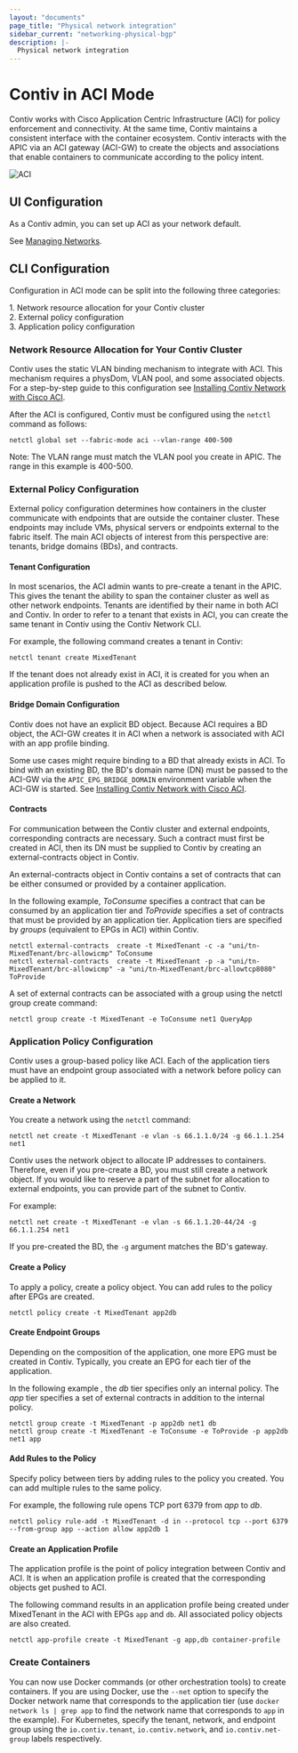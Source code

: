 ```yaml
---
layout: "documents"
page_title: "Physical network integration"
sidebar_current: "networking-physical-bgp"
description: |-
  Physical network integration
---
```


# Contiv in ACI Mode

Contiv works with Cisco Application Centric Infrastructure (ACI) for policy enforcement and connectivity. At the same time, Contiv maintains a consistent interface with the container ecosystem. Contiv interacts with the APIC via an ACI gateway (ACI-GW) to create the objects and associations that enable containers to communicate according to the policy intent.

![ACI](/assets/images/aci-integration.png)

## UI Configuration

As a Contiv admin, you can set up ACI as your network default.

See [Managing Networks](/documents/admin/manageNetworks.html).

## CLI Configuration

Configuration in ACI mode can be split into the following three categories:

1\. Network resource allocation for your Contiv cluster<br>
2\. External policy configuration<br>
3\. Application policy configuration<br>

### Network Resource Allocation for Your Contiv Cluster

Contiv uses the static VLAN binding mechanism to integrate with ACI. This mechanism requires a physDom, VLAN pool, and some associated objects. For a step-by-step guide to this configuration see [Installing Contiv Network with Cisco ACI].

After the ACI is configured, Contiv must be configured using the `netctl` command as follows:

```
netctl global set --fabric-mode aci --vlan-range 400-500
```

Note: The VLAN range must match the VLAN pool you create in APIC. The range in this example is 400-500.

### External Policy Configuration

External policy configuration determines how containers in the cluster communicate with endpoints that are outside the container cluster. These endpoints may include VMs, physical servers or endpoints external to the fabric itself. The main ACI objects of interest from this perspective are: tenants, bridge domains (BDs), and contracts.

#### Tenant Configuration

In most scenarios, the ACI admin wants to pre-create a tenant in the APIC. This gives the tenant the ability to span the container cluster as well as other network endpoints. Tenants are identified by their name in both ACI and Contiv. In order to refer to a tenant that exists in ACI, you can create the same tenant in Contiv using the Contiv Network CLI.

For example, the following command creates a tenant in Contiv:

```
netctl tenant create MixedTenant
```

If the tenant does not already exist in ACI, it is created for you when an application profile is pushed to the ACI as described below.

#### Bridge Domain Configuration

Contiv does not have an explicit BD object. Because ACI requires a BD object, the ACI-GW creates it in ACI when a network is associated with ACI with an app profile binding. 

Some use cases might require binding to a BD that already exists in ACI. To bind with an existing BD, the BD's domain name (DN) must be passed to the ACI-GW via the `APIC_EPG_BRIDGE_DOMAIN` environment variable when the ACI-GW is started. See [Installing Contiv Network with Cisco ACI].

#### Contracts

For communication between the Contiv cluster and external endpoints, corresponding contracts are necessary. Such a contract must first be created in ACI, then its DN must be supplied to Contiv by creating an external-contracts object in Contiv.

An external-contracts object in Contiv contains a set of contracts that can be either consumed or provided by a container application. 

In the following example, *ToConsume* specifies a contract that can be consumed by an application tier and *ToProvide* specifies a set of contracts that must be provided by an application tier. Application tiers are specified by *groups* (equivalent to EPGs in ACI) within Contiv. 

```
netctl external-contracts  create -t MixedTenant -c -a "uni/tn-MixedTenant/brc-allowicmp" ToConsume
netctl external-contracts  create -t MixedTenant -p -a "uni/tn-MixedTenant/brc-allowicmp" -a "uni/tn-MixedTenant/brc-allowtcp8080" ToProvide
```

A set of external contracts can be associated with a group using the netctl group create command:

```
netctl group create -t MixedTenant -e ToConsume net1 QueryApp
```

### Application Policy Configuration

Contiv uses a group-based policy like ACI. Each of the application tiers must have an endpoint group associated with a network before policy can be applied to it.

#### Create a Network

You create a network using the `netctl` command:

```
netctl net create -t MixedTenant -e vlan -s 66.1.1.0/24 -g 66.1.1.254 net1
```

Contiv uses the network object to allocate IP addresses to containers. Therefore, even if you pre-create a BD, you must still create a network object. If you would like to reserve a part of the subnet for allocation to external endpoints, you can provide part of the subnet to Contiv.

For example:

```
netctl net create -t MixedTenant -e vlan -s 66.1.1.20-44/24 -g 66.1.1.254 net1
```

If you pre-created the BD, the `-g` argument matches the BD's gateway.

#### Create a Policy

To apply a policy, create a policy object. You can add rules to the policy after EPGs are created.

```
netctl policy create -t MixedTenant app2db
```

#### Create Endpoint Groups

Depending on the composition of the application, one more EPG must be created in Contiv. Typically, you create an EPG for each tier of the application.

In the following example , the *db* tier specifies only an internal policy. The *app* tier specifies a set of external contracts in addition to the internal policy.

```
netctl group create -t MixedTenant -p app2db net1 db
netctl group create -t MixedTenant -e ToConsume -e ToProvide -p app2db net1 app
```

#### Add Rules to the Policy

Specify policy between tiers by adding rules to the policy you created. You can add multiple rules to the same policy.

For example, the following rule opens TCP port 6379 from *app* to *db*.

```
netctl policy rule-add -t MixedTenant -d in --protocol tcp --port 6379 --from-group app --action allow app2db 1
```

#### Create an Application Profile

The application profile is the point of policy integration between Contiv and ACI. It is when an application profile is created that the corresponding objects get pushed to ACI.

The following command results in an application profile being created under MixedTenant in the ACI with EPGs `app` and `db`. All associated policy objects are also created.

```
netctl app-profile create -t MixedTenant -g app,db container-profile
```

### Create Containers

You can now use Docker commands (or other orchestration tools) to create containers. If you are using Docker, use the `--net` option to specify the Docker network name that corresponds to the application tier (use `docker network ls | grep app` to find the network name that corresponds to `app` in the example). For Kubernetes, specify the tenant, network, and endpoint group using the `io.contiv.tenant`, `io.contiv.network`, and `io.contiv.net-group` labels respectively.

[Installing Contiv Network with Cisco ACI]: </documents/networking/aci_setup.html>
